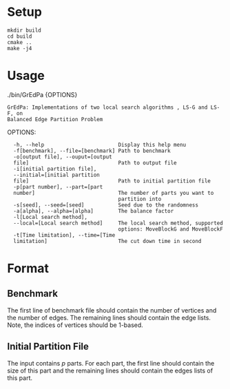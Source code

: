 # Setup

```shell
mkdir build
cd build
cmake ..
make -j4
```

# Usage

./bin/GrEdPa {OPTIONS}

    GrEdPa: Implementations of two local search algorithms , LS-G and LS-F, on
    Balanced Edge Partition Problem

  OPTIONS:

      -h, --help                        Display this help menu
      -f[benchmark], --file=[benchmark] Path to benchmark
      -o[output file], --ouput=[output
      file]                             Path to output file
      -i[initial partition file],
      --initial=[initial partition
      file]                             Path to initial partition file
      -p[part number], --part=[part
      number]                           The number of parts you want to
                                        partition into
      -s[seed], --seed=[seed]           Seed due to the randomness
      -a[alpha], --alpha=[alpha]        The balance factor
      -l[Local search method],
      --local=[Local search method]     The local search method, supported
                                        options: MoveBlockG and MoveBlockF
      -t[Time limitation], --time=[Time
      limitation]                       The cut down time in second

# Format

## Benchmark

The first line of benchmark file should contain the number of vertices and the number of edges.
The remaining lines should contain the edge lists.
Note, the indices of vertices should be 1-based.

## Initial Partition File

The input contains $p$ parts.
For each part, the first line should contain the size of this part and the remaining lines should contain the edges lists of this part.
